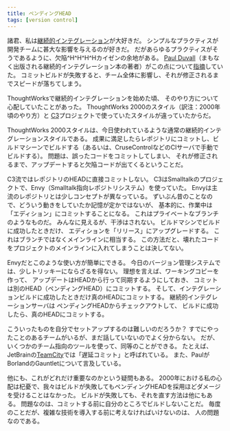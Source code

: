 ```yaml
---
title: ペンディングHEAD
tags: [version control]
---
```






諸君、私は[継続的インテグレーション](http://www.objectclub.jp/community/XP-jp/xp_relate/cont-j)が大好きだ。
シンプルなプラクティスが開発チームに甚大な影響を与えるのが好きだ。
だがあらゆるプラクティスがそうであるように、欠陥^H^H^H^Hカイゼンの余地がある。
[Paul Duvall](http://www.testearly.com/category/duvall/)（まもなく出版される継続的インテグレーション本の著者）がこの点について[指摘](http://www.testearly.com/2007/04/25/the-future-of-continuous-integration/)していた。
コミットビルドが失敗すると、チーム全体に影響し、それが修正されるまでスピードが落ちてしまう。



ThoughtWorksで継続的インテグレーションを始めた頃、
そのやり方について心配していたことがあった。
ThoughtWorks 2000のスタイル（訳注：2000年頃のやり方）と
[C3](/C3)プロジェクトで使っていたスタイルが違っていたからだ。



ThoughtWorks 2000スタイルは、今日使われているような通常の継続的インテグレーションスタイルである。
成果に満足したらレポジトリにコミットし、ビルドマシーンでビルドする（あるいは、CruseControlなどのCIサーバで手動でビルドする）。
問題は、誤ったコードをコミットしてしまい、
それが修正されるまで、アップデートすると欠陥コードが出てくるということだ。



C3流ではレポジトリのHEADに直接コミットしない。
C3はSmalltalkのプロジェクトで、Envy（Smalltalk指向レポジトリシステム）を使っていた。
Envyは主流のレポジトリとは少しコンセプトが異なっている。
ずいぶん昔のことなので、どういう動きをしていたか記憶が定かではないが、
基本的に、作業中は「エディション」にコミットすることになる。
これはプライベートなブランチのようなものだ。
みんなに見えるが、干渉はされない。
ビルドマシンでビルドに成功したときだけ、
エディションを「リリース」にアップグレードする。
これはブランチではなくメインラインに相当する。
この方法だと、壊れたコードをプロジェクトのメインラインに入れてしまうことは決してない。



Envyだとこのような使い方が簡単にできる。
今日のバージョン管理システムでは、少しトリッキーにならざるを得ない。
理想を言えば、ワーキングコピーを作って、
アップデートはHEADから行って同期するようにしておき、
コミットは別のHEAD（ペンディングHEAD）にコミットする。
そして、インテグレーションビルドに成功したときだけ真のHEADにコミットする。
継続的インテグレーションサーバは
ペンディングHEADからチェックアウトして、
ビルドに成功したら、真のHEADにコミットする。



こういったものを自分でセットアップするのは難しいのだろうか？
すでにやったことのあるチームがいるが、まだ話していないのでよく分からない。
だが、いくつかのチーム指向のツールを使って、同等のことができる。
たとえば、JetBrainの[TeamCity](http://www.jetbrains.com/teamcity/)では「遅延コミット」と呼ばれている。
また、PaulがBorlandのGauntletについて言及している。



他にも、これがどれだけ重要なのかという疑問もある。
2000年における私の心配は杞憂で、我々はビルドが失敗してもペンディングHEADを採用ほどダメージを受けることはなかった。
ビルドが失敗しても、それを直す方法は他にもある。
問題なのは、コミットする前に自分のところでビルドしないことだ。
毎度のことだが、複雑な技術を導入する前に考えなければいけないのは、
人の問題なのである。

